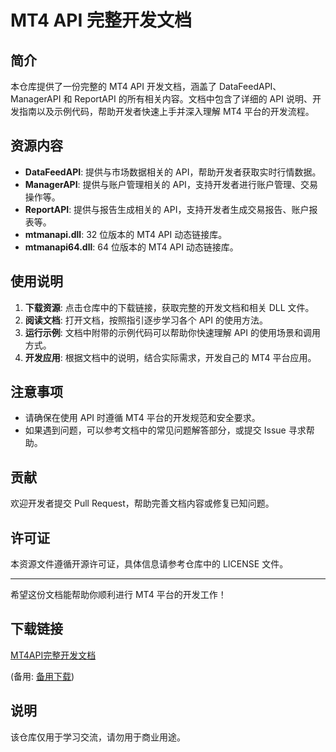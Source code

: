 # MT4 API 完整开发文档

## 简介

本仓库提供了一份完整的 MT4 API 开发文档，涵盖了 DataFeedAPI、ManagerAPI 和 ReportAPI 的所有相关内容。文档中包含了详细的 API 说明、开发指南以及示例代码，帮助开发者快速上手并深入理解 MT4 平台的开发流程。

## 资源内容

- **DataFeedAPI**: 提供与市场数据相关的 API，帮助开发者获取实时行情数据。
- **ManagerAPI**: 提供与账户管理相关的 API，支持开发者进行账户管理、交易操作等。
- **ReportAPI**: 提供与报告生成相关的 API，支持开发者生成交易报告、账户报表等。
- **mtmanapi.dll**: 32 位版本的 MT4 API 动态链接库。
- **mtmanapi64.dll**: 64 位版本的 MT4 API 动态链接库。

## 使用说明

1. **下载资源**: 点击仓库中的下载链接，获取完整的开发文档和相关 DLL 文件。
2. **阅读文档**: 打开文档，按照指引逐步学习各个 API 的使用方法。
3. **运行示例**: 文档中附带的示例代码可以帮助你快速理解 API 的使用场景和调用方式。
4. **开发应用**: 根据文档中的说明，结合实际需求，开发自己的 MT4 平台应用。

## 注意事项

- 请确保在使用 API 时遵循 MT4 平台的开发规范和安全要求。
- 如果遇到问题，可以参考文档中的常见问题解答部分，或提交 Issue 寻求帮助。

## 贡献

欢迎开发者提交 Pull Request，帮助完善文档内容或修复已知问题。

## 许可证

本资源文件遵循开源许可证，具体信息请参考仓库中的 LICENSE 文件。

---

希望这份文档能帮助你顺利进行 MT4 平台的开发工作！

## 下载链接
[MT4API完整开发文档](https://pan.quark.cn/s/22f34969ce86) 

(备用: [备用下载](https://pan.baidu.com/s/1fhX4P7f5K0HqpWkE3WTYGg?pwd=bxey))

## 说明

该仓库仅用于学习交流，请勿用于商业用途。
